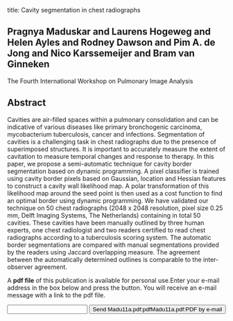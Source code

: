 title: Cavity segmentation in chest radiographs

## Pragnya Maduskar and Laurens Hogeweg and Helen Ayles and Rodney Dawson and Pim A. de Jong and Nico Karssemeijer and Bram van Ginneken
The Fourth International Workshop on Pulmonary Image Analysis


## Abstract
Cavities are air-filled spaces within a pulmonary consolidation and can be indicative of various diseases like primary bronchogenic carcinoma, mycobacterium tuberculosis, cancer and infections. Segmentation of cavities is a challenging task in chest radiographs due to the presence of superimposed structures. It is important to accurately measure the extent of cavitation to measure temporal changes and response to therapy. In this paper, we propose a semi-automatic technique for cavity border segmentation based on dynamic programming. A pixel classifier is trained using cavity border pixels based on Gaussian, location and Hessian features to construct a cavity wall likelihood map. A polar transformation of this likelihood map around the seed point is then used as a cost function to find an optimal border using dynamic programming. We have validated our technique on 50 chest radiographs (2048 x 2048 resolution, pixel size 0.25 mm, Delft Imaging Systems, The Netherlands) containing in total 50 cavities. These cavities have been manually outlined by three human experts, one chest radiologist and two readers certified to read chest radiographs according to a tuberculosis scoring system. The automatic border segmentations are compared with manual segmentations provided by the readers using Jaccard overlapping measure. The agreement between the automatically determined outlines is comparable to the inter-observer agreement.

A <b>pdf file</b> of this publication is available for personal use.Enter your e-mail address in the box below and press the button. You will receive an e-mail message with a link to the pdf file.
<form action="sender.php">  <input type="text" name="email">  <input type="submit" value="Send Madu11a.pdf:pdfMadu11a.pdf:PDF by e-mail"></form>